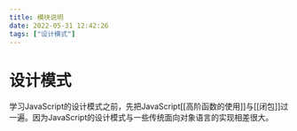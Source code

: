 ```yaml
---
title: 模块说明
date: 2022-05-31 12:42:26
tags: ["设计模式"]
---
```


# 设计模式

学习JavaScript的设计模式之前，先把JavaScript[[高阶函数的使用]]与[[闭包]]过一遍。因为JavaScript的设计模式与一些传统面向对象语言的实现相差很大。



